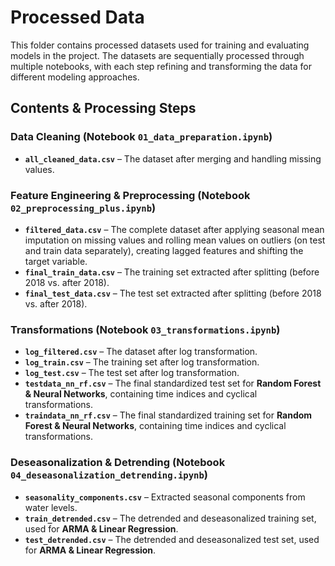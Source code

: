# Processed Data

This folder contains processed datasets used for training and evaluating models in the project. The datasets are sequentially processed through multiple notebooks, with each step refining and transforming the data for different modeling approaches.

## Contents & Processing Steps

### Data Cleaning (Notebook `01_data_preparation.ipynb`)
- **`all_cleaned_data.csv`** – The dataset after merging and handling missing values.

### Feature Engineering & Preprocessing (Notebook `02_preprocessing_plus.ipynb`)
- **`filtered_data.csv`** – The complete dataset after applying seasonal mean imputation on missing values and rolling mean values on outliers (on test and train data separately), creating lagged features and shifting the target variable.
- **`final_train_data.csv`** – The training set extracted after splitting (before 2018 vs. after 2018).
- **`final_test_data.csv`** – The test set extracted after splitting (before 2018 vs. after 2018).

### Transformations (Notebook `03_transformations.ipynb`)
- **`log_filtered.csv`** – The dataset after log transformation.
- **`log_train.csv`** – The training set after log transformation.
- **`log_test.csv`** – The test set after log transformation.
- **`testdata_nn_rf.csv`** – The final standardized test set for **Random Forest & Neural Networks**, containing time indices and cyclical transformations.
- **`traindata_nn_rf.csv`** – The final standardized training set for **Random Forest & Neural Networks**, containing time indices and cyclical transformations.

### Deseasonalization & Detrending (Notebook `04_deseasonalization_detrending.ipynb`)
- **`seasonality_components.csv`** – Extracted seasonal components from water levels.
- **`train_detrended.csv`** – The detrended and deseasonalized training set, used for **ARMA & Linear Regression**.
- **`test_detrended.csv`** – The detrended and deseasonalized test set, used for **ARMA & Linear Regression**.


